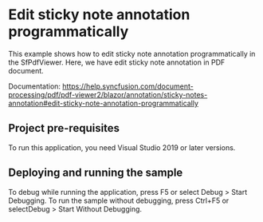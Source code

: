 # Edit sticky note annotation programmatically
This example shows how to edit sticky note annotation programmatically in the SfPdfViewer. Here, we have edit sticky note annotation in PDF document.

Documentation: https://help.syncfusion.com/document-processing/pdf/pdf-viewer2/blazor/annotation/sticky-notes-annotation#edit-sticky-note-annotation-programmatically

## Project pre-requisites
To run this application, you need Visual Studio 2019 or later versions.

## Deploying and running the sample
To debug while running the application, press F5 or select Debug > Start Debugging. To run the sample without debugging, press Ctrl+F5 or selectDebug > Start Without Debugging.